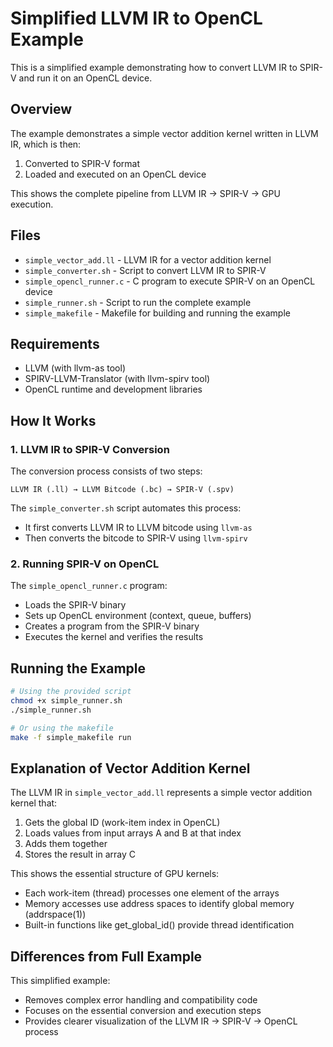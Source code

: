 # Simplified LLVM IR to OpenCL Example

This is a simplified example demonstrating how to convert LLVM IR to SPIR-V and run it on an OpenCL device.

## Overview

The example demonstrates a simple vector addition kernel written in LLVM IR, which is then:
1. Converted to SPIR-V format
2. Loaded and executed on an OpenCL device

This shows the complete pipeline from LLVM IR → SPIR-V → GPU execution.

## Files

- `simple_vector_add.ll` - LLVM IR for a vector addition kernel
- `simple_converter.sh` - Script to convert LLVM IR to SPIR-V
- `simple_opencl_runner.c` - C program to execute SPIR-V on an OpenCL device
- `simple_runner.sh` - Script to run the complete example
- `simple_makefile` - Makefile for building and running the example

## Requirements

- LLVM (with llvm-as tool)
- SPIRV-LLVM-Translator (with llvm-spirv tool)
- OpenCL runtime and development libraries

## How It Works

### 1. LLVM IR to SPIR-V Conversion

The conversion process consists of two steps:
```
LLVM IR (.ll) → LLVM Bitcode (.bc) → SPIR-V (.spv)
```

The `simple_converter.sh` script automates this process:
- It first converts LLVM IR to LLVM bitcode using `llvm-as`
- Then converts the bitcode to SPIR-V using `llvm-spirv`

### 2. Running SPIR-V on OpenCL

The `simple_opencl_runner.c` program:
- Loads the SPIR-V binary
- Sets up OpenCL environment (context, queue, buffers)
- Creates a program from the SPIR-V binary
- Executes the kernel and verifies the results

## Running the Example

```bash
# Using the provided script
chmod +x simple_runner.sh
./simple_runner.sh

# Or using the makefile
make -f simple_makefile run
```

## Explanation of Vector Addition Kernel

The LLVM IR in `simple_vector_add.ll` represents a simple vector addition kernel that:
1. Gets the global ID (work-item index in OpenCL)
2. Loads values from input arrays A and B at that index
3. Adds them together
4. Stores the result in array C

This shows the essential structure of GPU kernels:
- Each work-item (thread) processes one element of the arrays
- Memory accesses use address spaces to identify global memory (addrspace(1))
- Built-in functions like get_global_id() provide thread identification

## Differences from Full Example

This simplified example:
- Removes complex error handling and compatibility code
- Focuses on the essential conversion and execution steps
- Provides clearer visualization of the LLVM IR → SPIR-V → OpenCL process 